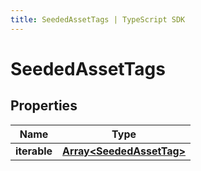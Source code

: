```yaml
---
title: SeededAssetTags | TypeScript SDK
---
```



# SeededAssetTags


## Properties

Name | Type
------------ | -------------
**iterable** | [**Array&lt;SeededAssetTag&gt;**](SeededAssetTag)


